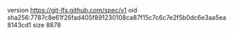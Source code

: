 version https://git-lfs.github.com/spec/v1
oid sha256:7787c8e61f26fad405f891230108ca87f15c7c6c7e2f5b0dc6e3aa5ea8143cd1
size 8878
